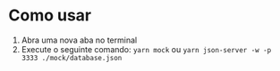 # Como usar

1. Abra uma nova aba no terminal
2. Execute o seguinte comando:
   `yarn mock`
   ou
   `yarn json-server -w -p 3333 ./mock/database.json`
